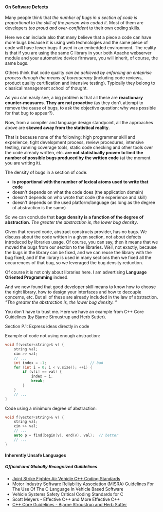 #### On Software Defects

Many people think that *the number of bugs in a section of code is proportional to the skill of the person who coded it*.
Most of them are developers *too proud and over-confident* to their own coding skills. 

Here we can include also that many believe that a piece a code can have more bugs because it is using web technologies and the same piece of code 
will have fewer bugs if used in an embedded environment. The reality is that if you are using the same C library in your both 
Apache webserver module and your automotive device firmware, you will inherit, of course, the same bugs.

Others think that code quality *can be achieved by enforcing an enteprise process through the means of bureaucracy*
(including code reviews, product quality certification and intensive testing). Typically they belong to classical management school of thought.


As you can easily see, a big problem is that all these are **reactionary counter-measures**. **They are not proactive** (as they 
don't attempt to remove the cause of bugs, to ask the objective question: why was possible for that bug to appear?).

Now, from a compiler and language design standpoint, all the approaches above are **skewed away from the statistical
reality**. 

That is because none of the following: high programmer skill and experience, tight development process, review procedures, intensive testing, running coverage tools, static code checking and other 
tools over the code already written, etc. **are not statistically proven to limit the number of possible bugs produced by the written code** (at the moment you are writing it).

The density of bugs in a section of code:
* **is proportional with the number of lexical atoms used to write that code**
* doesn't depends on what the code does (the application domain)
* doesn't depends on who wrote that code (the experience and skill)
* doesn't depends on the used platform/language (as long as the degree of abstraction is the same)

So we can conclude that **bugs density is a function of the degree of abstraction**.
*The greater the abstraction is, the lower bug density*. 

Given that reused code, abstract constructs provider, has no bugs. We discuss about the code written in a given section, not about defects introduced by libraries usage. Of course, you can say, then it means that we moved the bugs from our section to the libraries. Well, not exactly, because the bugs in the library can be fixed, and we can reuse the library with the bug fixed, and if the library is used in many sections then we fixed all the occurrences of that bug, so we leveraged the bug density reduction.

Of course it is not only about libraries here. I am advertising **Language Oriented Programming** indeed.

And we now found that good developer skill means to know how to choose the right library, how to design your interfaces
and how to decouple concerns, etc. But all of these are already included in the law of abstraction. *"The greater the abstraction is, the lower bug density. "*

You don't have to trust me. Here we have an example from C++ Core Guidelines (by Bjarne Stroustrup and Herb Sutter).

Section P.1: Express ideas directly in code

Example of code not using enough abstraction:

```cpp
void f(vector<string>& v) {
    string val;
    cin >> val;
    // ...
    int index = -1;                    // bad
    for (int i = 0; i < v.size(); ++i) {
        if (v[i] == val) {
            index = i;
            break;
        }
    }
    // ...
}
```

Code using a minimum degree of abstraction:

```cpp
void f(vector<string>& v) {
    string val;
    cin >> val;
    // ...
    auto p = find(begin(v), end(v), val);  // better
    // ...
}
```

#### Inherently Unsafe Languages

##### Official and Globally Recognized Guildelines

* [Joint Strike Fighter Air Vehicle C++ Coding Standards](http://www.stroustrup.com/JSF-AV-rules.pdf)
* Motor Industry Software Reliability Association (MISRA) Guidelines For The Use Of The C Language In Vehicle Based Software
* Vehicle Systems Safety Critical Coding Standards for C
* Scott Meyers - Effective C++ and More Effective C++
* [C++ Core Guidelines - Bjarne Stroustrup and Herb Sutter](http://isocpp.github.io/CppCoreGuidelines/CppCoreGuidelines)

